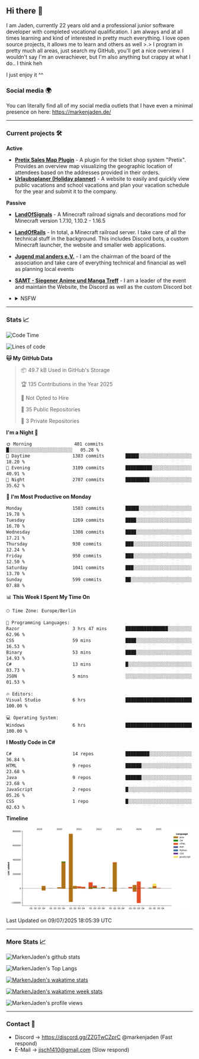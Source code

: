 ## Hi there 👋
I am Jaden, currently 22 years old and a professional junior software developer with completed vocational qualification. I am always and at all times learning and kind of interested in pretty much everything. I love open source projects, it allows me to learn and others as well >.>
I program in pretty much all areas, just search my GitHub, you'll get a nice overview.
I wouldn't say I'm an overachiever, but I'm also anything but crappy at what I do.. I think heh

I just enjoy it ^^

### Social media 🌍

You can literally find all of my social media outlets that I have even a minimal presence on here: https://markenjaden.de/

---

### Current projects 🛠

**Active**
* [**Pretix Sales Map Plugin**](https://github.com/MarkenJaden/pretix-map) - A plugin for the ticket shop system "Pretix". Provides an overview map visualizing the geographic location of attendees based on the addresses provided in their orders.
* [**Urlaubsplaner (Holiday planner)**](https://github.com/MarkenJaden/Urlaubsplaner) - A website to easily and quickly view public vacations and school vacations and plan your vacation schedule for the year and submit it to the company.

**Passive**
* [**LandOfSignals**](https://github.com/LandOfRails/LandOfSignals) - A Minecraft railroad signals and decorations mod for Minecraft version 1.7.10, 1.10.2 - 1.16.5
* [**LandOfRails**](https://github.com/LandOfRails) - In total, a Minecraft railroad server. I take care of all the technical stuff in the background. This includes Discord bots, a custom Minecraft launcher, the website and smaller web applications.
* [**Jugend mal anders e.V.**](https://jugendmalanders.de/) - I am the chairman of the board of the association and take care of everything technical and financial as well as planning local events
* [**SAMT - Siegener Anime und Manga Treff**](https://github.com/Siegener-Anime-und-Manga-Treff-SAMT) - I am a leader of the event and maintain the Website, the Discord as well as the custom Discord bot
* <details> 
  <summary>NSFW</summary>
  **Active**
  
  [**Nekos**](https://github.com/MarkenJaden/Nekos) - Website providing you with random lewd neko pics
  
</details>

---

### Stats 📈

<!--START_SECTION:waka-->
![Code Time](http://img.shields.io/badge/Code%20Time-1%2C409%20hrs%206%20mins-blue)

![Lines of code](https://img.shields.io/badge/From%20Hello%20World%20I%27ve%20Written-2.0%20million%20lines%20of%20code-blue)

**🐱 My GitHub Data** 

> 📦 49.7 kB Used in GitHub's Storage 
 > 
> 🏆 135 Contributions in the Year 2025
 > 
> 🚫 Not Opted to Hire
 > 
> 📜 35 Public Repositories 
 > 
> 🔑 3 Private Repositories 
 > 
**I'm a Night 🦉** 

```text
🌞 Morning                401 commits         █░░░░░░░░░░░░░░░░░░░░░░░░   05.28 % 
🌆 Daytime                1383 commits        █████░░░░░░░░░░░░░░░░░░░░   18.20 % 
🌃 Evening                3109 commits        ██████████░░░░░░░░░░░░░░░   40.91 % 
🌙 Night                  2707 commits        █████████░░░░░░░░░░░░░░░░   35.62 % 
```
📅 **I'm Most Productive on Monday** 

```text
Monday                   1503 commits        █████░░░░░░░░░░░░░░░░░░░░   19.78 % 
Tuesday                  1269 commits        ████░░░░░░░░░░░░░░░░░░░░░   16.70 % 
Wednesday                1308 commits        ████░░░░░░░░░░░░░░░░░░░░░   17.21 % 
Thursday                 930 commits         ███░░░░░░░░░░░░░░░░░░░░░░   12.24 % 
Friday                   950 commits         ███░░░░░░░░░░░░░░░░░░░░░░   12.50 % 
Saturday                 1041 commits        ███░░░░░░░░░░░░░░░░░░░░░░   13.70 % 
Sunday                   599 commits         ██░░░░░░░░░░░░░░░░░░░░░░░   07.88 % 
```


📊 **This Week I Spent My Time On** 

```text
🕑︎ Time Zone: Europe/Berlin

💬 Programming Languages: 
Razor                    3 hrs 47 mins       ████████████████░░░░░░░░░   62.96 % 
CSS                      59 mins             ████░░░░░░░░░░░░░░░░░░░░░   16.53 % 
Binary                   53 mins             ████░░░░░░░░░░░░░░░░░░░░░   14.93 % 
C#                       13 mins             █░░░░░░░░░░░░░░░░░░░░░░░░   03.73 % 
JSON                     5 mins              ░░░░░░░░░░░░░░░░░░░░░░░░░   01.53 % 

🔥 Editors: 
Visual Studio            6 hrs               █████████████████████████   100.00 % 

💻 Operating System: 
Windows                  6 hrs               █████████████████████████   100.00 % 
```

**I Mostly Code in C#** 

```text
C#                       14 repos            █████████░░░░░░░░░░░░░░░░   36.84 % 
HTML                     9 repos             ██████░░░░░░░░░░░░░░░░░░░   23.68 % 
Java                     9 repos             ██████░░░░░░░░░░░░░░░░░░░   23.68 % 
JavaScript               2 repos             █░░░░░░░░░░░░░░░░░░░░░░░░   05.26 % 
CSS                      1 repo              █░░░░░░░░░░░░░░░░░░░░░░░░   02.63 % 
```



**Timeline**

![Lines of Code chart](https://raw.githubusercontent.com/MarkenJaden/MarkenJaden/main/assets/bar_graph.png)


 Last Updated on 09/07/2025 18:05:39 UTC
<!--END_SECTION:waka-->

---

### More Stats 📈

![MarkenJaden's github stats](https://github-readme-stats.vercel.app/api?username=MarkenJaden&count_private=true&show_icons=true&theme=radical)

![MarkenJaden's Top Langs](https://github-readme-stats.vercel.app/api/top-langs/?username=MarkenJaden&theme=radical)

[![MarkenJaden's wakatime stats](https://github-readme-stats.vercel.app/api/wakatime?username=MarkenJaden&theme=radical)](https://wakatime.com/@17f322c9-222a-48b4-9e15-983c41f7aed4)

[![MarkenJaden's wakatime week stats](https://wakatime.com/badge/user/17f322c9-222a-48b4-9e15-983c41f7aed4.svg)](https://wakatime.com/@17f322c9-222a-48b4-9e15-983c41f7aed4)

<!--[![MarkenJaden's Codewars stats](https://www.codewars.com/users/MarkenJaden/badges/large)](https://www.codewars.com/users/MarkenJaden)-->

![MarkenJaden's profile views](https://komarev.com/ghpvc/?username=MarkenJaden)

---

### Contact 💌

* Discord -> https://discord.gg/ZZGTwCZprC @markenjaden (Fast respond)
* E-Mail -> jjsch1410@gmail.com (Slow respond)



<!--
**MarkenJaden/MarkenJaden** is a ✨ _special_ ✨ repository because its `README.md` (this file) appears on your GitHub profile.

Here are some ideas to get you started:

- 🔭 I’m currently working on ...
- 🌱 I’m currently learning ...
- 👯 I’m looking to collaborate on ...
- 🤔 I’m looking for help with ...
- 💬 Ask me about ...
- 📫 How to reach me: ...
- 😄 Pronouns: ...
- ⚡ Fun fact: ...
-->
